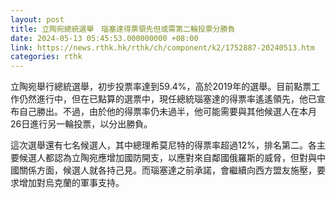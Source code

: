 ```yaml
---
layout: post
title: 立陶宛總統選舉　瑙塞達得票領先但或需第二輪投票分勝負
date: 2024-05-13 05:45:53.000000000 +08:00
link: https://news.rthk.hk/rthk/ch/component/k2/1752887-20240513.htm
categories: rthk
---
```


立陶宛舉行總統選舉，初步投票率達到59.4%，高於2019年的選舉。目前點票工作仍然進行中，但在已點算的選票中，現任總統瑙塞達的得票率遙遙領先，他已宣布自己勝出。不過，由於他的得票率仍未過半，他可能需要與其他候選人在本月26日進行另一輪投票，以分出勝負。

這次選舉還有七名候選人，其中總理希莫尼特的得票率超過12%，排名第二。各主要候選人都認為立陶宛應增加國防開支，以應對來自鄰國俄羅斯的威脅，但對與中國關係方面，候選人就各持己見。而瑙塞達之前承諾，會繼續向西方盟友施壓，要求增加對烏克蘭的軍事支持。
